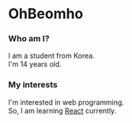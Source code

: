 # OhBeomho

### Who am I?
I am a student from Korea.  
I'm 14 years old.

### My interests
I'm interested in web programming.  
So, I am learning [React](https://react.dev/) currently.
